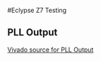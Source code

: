 #Eclypse Z7 Testing

## PLL Output

[Vivado source for PLL Output](https://github.com/Eskdagoat/Qorvo_F24_SD/tree/main/Eclypse_TEST/Eclypse_Test_PLL_1)
